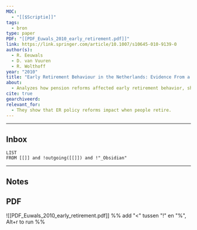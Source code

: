 ```yaml
---
MOC:
  - "[[$Scriptie]]"
tags:
  - bron
type: paper
PDF: "[[PDF_Euwals_2010_early_retirement.pdf]]"
link: https://link.springer.com/article/10.1007/s10645-010-9139-0
author(s):
  - R. Eeuwals
  - D. van Vuuren
  - R. Wolthoff
year: "2010"
title: "Early Retirement Behaviour in the Netherlands: Evidence From a Policy Reform"
about:
  - Analyzes how pension reforms affected early retirement behavior, showing delayed retirement due to reduced financial incentives.
cite: true
gearchiveerd:
relevant_for:
  - They show that ER policy reforms impact when people retire.
---
```

---
## Inbox
```dataview
LIST
FROM [[]] and !outgoing([[]]) and !"_Obsidian"
```
---
## Notes


## PDF

![[PDF_Euwals_2010_early_retirement.pdf]]
%% add "<" tussen "!" en "%", Alt+r to run %%